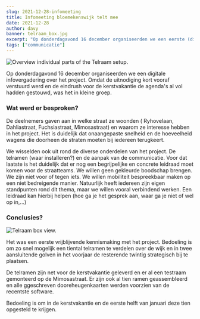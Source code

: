 ```yaml
---
slug: 2021-12-28-infomeeting
title: Infomeeting bloemekenswijk telt mee
date: 2021-12-28
author: davy
banner: telraam_box.jpg
excerpt: "Op donderdagavond 16 december organiseerden we een eerste (digitale) infovergadering over het project."
tags: ["communicatie"]
---
```


<script>
  import Image from "$lib/components/Image.svelte";
</script>


<Image
  filename="telraam_parts.jpg"
  alt="Overview individual parts of the Telraam setup."
  floatClass="float-left"
/>

Op donderdagavond 16 december organiseerden we een digitale infovergadering over het project. Omdat de uitnodiging kort vooraf verstuurd werd en de eindrush voor de kerstvakantie de agenda's al vol hadden gestouwd, was het in kleine groep.

### Wat werd er besproken?

De deelnemers gaven aan in welke straat ze woonden ( Ryhovelaan, Dahliastraat, Fuchsiastraat, Mimosastraat) en waarom ze interesse hebben in het project. Het is duidelijk dat onaangepaste snelheid en de hoeveelheid wagens die doorheen de straten moeten bij iedereen terugkeert.

We wisselden ook uit rond de diverse onderdelen van het project. De telramen (waar installeren?) en de aanpak van de communicatie. Voor dat laatste is het duidelijk dat er nog een begrijpelijke en concrete leidraad moet komen voor de straatteams. We willen geen gekleurde boodschap brengen. We zijn niet voor of tegen iets. We willen mobiliteit bespreekbaar maken op een niet bedreigende manier. Natuurlijk heeft iedereen zijn eigen standpunten rond dit thema, maar we willen vooral verbindend werken. Een leidraad kan hierbij helpen (hoe ga je het gesprek aan, waar ga je niet of wel op in,...)

### Conclusies?

<Image
  filename="telraam_box.jpg"
  alt="Telraam box view."
  floatClass="float-right"
/>

Het was een eerste vrijblijvende kennismaking met het project. Bedoeling is om zo snel mogelijk een tiental telramen te verdelen over de wijk en in twee aansluitende golven in het voorjaar de resterende twintig strategisch bij te plaatsen.

De telramen zijn net voor de kerstvakantie geleverd en er al een testraam gemonteerd op de Mimosastraat. Er zijn ook al tien ramen geassembleerd en alle ggeschreven dooreheugenkaarten werden voorzien van de recentste software.

Bedoeling is om in de kerstvakantie en de eerste helft van januari deze tien opgesteld te krijgen.